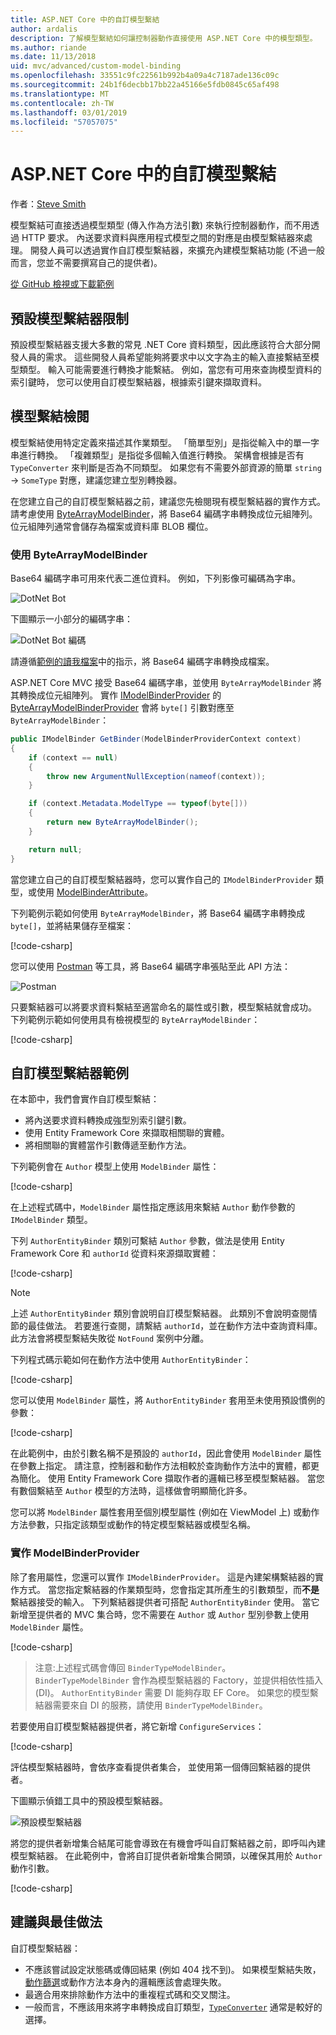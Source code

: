```yaml
---
title: ASP.NET Core 中的自訂模型繫結
author: ardalis
description: 了解模型繫結如何讓控制器動作直接使用 ASP.NET Core 中的模型類型。
ms.author: riande
ms.date: 11/13/2018
uid: mvc/advanced/custom-model-binding
ms.openlocfilehash: 33551c9fc22561b992b4a09a4c7187ade136c09c
ms.sourcegitcommit: 24b1f6decbb17bb22a45166e5fdb0845c65af498
ms.translationtype: MT
ms.contentlocale: zh-TW
ms.lasthandoff: 03/01/2019
ms.locfileid: "57057075"
---
```

# <a name="custom-model-binding-in-aspnet-core"></a>ASP.NET Core 中的自訂模型繫結

作者：[Steve Smith](https://ardalis.com/)

模型繫結可直接透過模型類型 (傳入作為方法引數) 來執行控制器動作，而不用透過 HTTP 要求。 內送要求資料與應用程式模型之間的對應是由模型繫結器來處理。 開發人員可以透過實作自訂模型繫結器，來擴充內建模型繫結功能 (不過一般而言，您並不需要撰寫自己的提供者)。

[從 GitHub 檢視或下載範例](https://github.com/aspnet/Docs/tree/master/aspnetcore/mvc/advanced/custom-model-binding/)

## <a name="default-model-binder-limitations"></a>預設模型繫結器限制

預設模型繫結器支援大多數的常見 .NET Core 資料類型，因此應該符合大部分開發人員的需求。 這些開發人員希望能夠將要求中以文字為主的輸入直接繫結至模型類型。 輸入可能需要進行轉換才能繫結。 例如，當您有可用來查詢模型資料的索引鍵時， 您可以使用自訂模型繫結器，根據索引鍵來擷取資料。

## <a name="model-binding-review"></a>模型繫結檢閱

模型繫結使用特定定義來描述其作業類型。 「簡單型別」是指從輸入中的單一字串進行轉換。 「複雜類型」是指從多個輸入值進行轉換。 架構會根據是否有 `TypeConverter` 來判斷是否為不同類型。 如果您有不需要外部資源的簡單 `string` -> `SomeType` 對應，建議您建立型別轉換器。

在您建立自己的自訂模型繫結器之前，建議您先檢閱現有模型繫結器的實作方式。 請考慮使用 [ByteArrayModelBinder](/dotnet/api/microsoft.aspnetcore.mvc.modelbinding.binders.bytearraymodelbinder)，將 Base64 編碼字串轉換成位元組陣列。 位元組陣列通常會儲存為檔案或資料庫 BLOB 欄位。

### <a name="working-with-the-bytearraymodelbinder"></a>使用 ByteArrayModelBinder

Base64 編碼字串可用來代表二進位資料。 例如，下列影像可編碼為字串。

![DotNet Bot](custom-model-binding/images/bot.png "DotNet Bot")

下圖顯示一小部分的編碼字串：

![DotNet Bot 編碼](custom-model-binding/images/encoded-bot.png "DotNet Bot 編碼")

請遵循[範例的讀我檔案](https://github.com/aspnet/Docs/blob/master/aspnetcore/mvc/advanced/custom-model-binding/sample/CustomModelBindingSample/README.md)中的指示，將 Base64 編碼字串轉換成檔案。

ASP.NET Core MVC 接受 Base64 編碼字串，並使用 `ByteArrayModelBinder` 將其轉換成位元組陣列。 實作 [IModelBinderProvider](/dotnet/api/microsoft.aspnetcore.mvc.modelbinding.imodelbinderprovider) 的 [ByteArrayModelBinderProvider](/dotnet/api/microsoft.aspnetcore.mvc.modelbinding.binders.bytearraymodelbinderprovider) 會將 `byte[]` 引數對應至 `ByteArrayModelBinder`：

```csharp
public IModelBinder GetBinder(ModelBinderProviderContext context)
{
    if (context == null)
    {
        throw new ArgumentNullException(nameof(context));
    }

    if (context.Metadata.ModelType == typeof(byte[]))
    {
        return new ByteArrayModelBinder();
    }

    return null;
}
```

當您建立自己的自訂模型繫結器時，您可以實作自己的 `IModelBinderProvider` 類型，或使用 [ModelBinderAttribute](/dotnet/api/microsoft.aspnetcore.mvc.modelbinderattribute)。

下列範例示範如何使用 `ByteArrayModelBinder`，將 Base64 編碼字串轉換成 `byte[]`，並將結果儲存至檔案：

[!code-csharp[](custom-model-binding/sample/CustomModelBindingSample/Controllers/ImageController.cs?name=post1&highlight=3)]

您可以使用 [Postman](https://www.getpostman.com/) 等工具，將 Base64 編碼字串張貼至此 API 方法：

![Postman](custom-model-binding/images/postman.png "Postman")

只要繫結器可以將要求資料繫結至適當命名的屬性或引數，模型繫結就會成功。 下列範例示範如何使用具有檢視模型的 `ByteArrayModelBinder`：

[!code-csharp[](custom-model-binding/sample/CustomModelBindingSample/Controllers/ImageController.cs?name=post2&highlight=2)]

## <a name="custom-model-binder-sample"></a>自訂模型繫結器範例

在本節中，我們會實作自訂模型繫結：

- 將內送要求資料轉換成強型別索引鍵引數。
- 使用 Entity Framework Core 來擷取相關聯的實體。
- 將相關聯的實體當作引數傳遞至動作方法。

下列範例會在 `Author` 模型上使用 `ModelBinder` 屬性：

[!code-csharp[](custom-model-binding/sample/CustomModelBindingSample/Data/Author.cs?highlight=10)]

在上述程式碼中，`ModelBinder` 屬性指定應該用來繫結 `Author` 動作參數的 `IModelBinder` 類型。

下列 `AuthorEntityBinder` 類別可繫結 `Author` 參數，做法是使用 Entity Framework Core 和 `authorId` 從資料來源擷取實體：

[!code-csharp[](custom-model-binding/sample/CustomModelBindingSample/Binders/AuthorEntityBinder.cs?name=demo)]

> [!NOTE]
> 上述 `AuthorEntityBinder` 類別會說明自訂模型繫結器。 此類別不會說明查閱情節的最佳做法。 若要進行查閱，請繫結 `authorId`，並在動作方法中查詢資料庫。 此方法會將模型繫結失敗從 `NotFound` 案例中分離。

下列程式碼示範如何在動作方法中使用 `AuthorEntityBinder`：

[!code-csharp[](custom-model-binding/sample/CustomModelBindingSample/Controllers/BoundAuthorsController.cs?name=demo2&highlight=2)]

您可以使用 `ModelBinder` 屬性，將 `AuthorEntityBinder` 套用至未使用預設慣例的參數：

[!code-csharp[](custom-model-binding/sample/CustomModelBindingSample/Controllers/BoundAuthorsController.cs?name=demo1&highlight=2)]

在此範例中，由於引數名稱不是預設的 `authorId`，因此會使用 `ModelBinder` 屬性在參數上指定。 請注意，控制器和動作方法相較於查詢動作方法中的實體，都更為簡化。 使用 Entity Framework Core 擷取作者的邏輯已移至模型繫結器。 當您有數個繫結至 `Author` 模型的方法時，這樣做會明顯簡化許多。

您可以將 `ModelBinder` 屬性套用至個別模型屬性 (例如在 ViewModel 上) 或動作方法參數，只指定該類型或動作的特定模型繫結器或模型名稱。

### <a name="implementing-a-modelbinderprovider"></a>實作 ModelBinderProvider

除了套用屬性，您還可以實作 `IModelBinderProvider`。 這是內建架構繫結器的實作方式。 當您指定繫結器的作業類型時，您會指定其所產生的引數類型，而**不是**繫結器接受的輸入。 下列繫結器提供者可搭配 `AuthorEntityBinder` 使用。 當它新增至提供者的 MVC 集合時，您不需要在 `Author` 或 `Author` 型別參數上使用 `ModelBinder` 屬性。

[!code-csharp[](custom-model-binding/sample/CustomModelBindingSample/Binders/AuthorEntityBinderProvider.cs?highlight=17-20)]

> 注意:上述程式碼會傳回 `BinderTypeModelBinder`。 `BinderTypeModelBinder` 會作為模型繫結器的 Factory，並提供相依性插入 (DI)。 `AuthorEntityBinder` 需要 DI 能夠存取 EF Core。 如果您的模型繫結器需要來自 DI 的服務，請使用 `BinderTypeModelBinder`。

若要使用自訂模型繫結器提供者，將它新增 `ConfigureServices`：

[!code-csharp[](custom-model-binding/sample/CustomModelBindingSample/Startup.cs?name=callout&highlight=5-9)]

評估模型繫結器時，會依序查看提供者集合， 並使用第一個傳回繫結器的提供者。

下圖顯示偵錯工具中的預設模型繫結器。

![預設模型繫結器](custom-model-binding/images/default-model-binders.png "預設模型繫結器")

將您的提供者新增集合結尾可能會導致在有機會呼叫自訂繫結器之前，即呼叫內建模型繫結器。 在此範例中，會將自訂提供者新增集合開頭，以確保其用於 `Author` 動作引數。

[!code-csharp[](custom-model-binding/sample/CustomModelBindingSample/Startup.cs?name=callout&highlight=5-9)]

## <a name="recommendations-and-best-practices"></a>建議與最佳做法

自訂模型繫結器：

- 不應該嘗試設定狀態碼或傳回結果 (例如 404 找不到)。 如果模型繫結失敗，[動作篩選](xref:mvc/controllers/filters)或動作方法本身內的邏輯應該會處理失敗。
- 最適合用來排除動作方法中的重複程式碼和交叉關注。
- 一般而言，不應該用來將字串轉換成自訂類型，[`TypeConverter`](/dotnet/api/system.componentmodel.typeconverter) 通常是較好的選擇。
